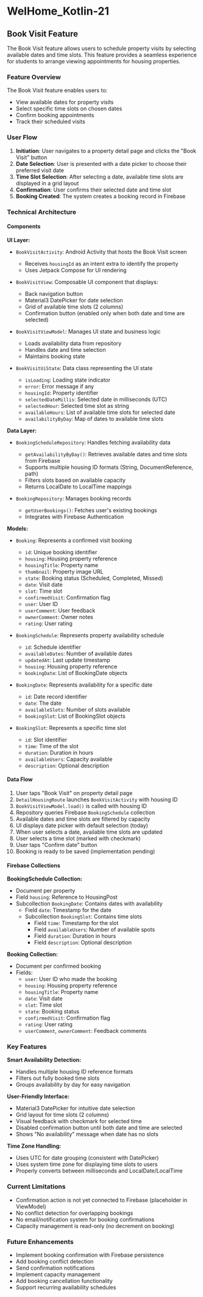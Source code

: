 # WelHome_Kotlin-21

## Book Visit Feature

The Book Visit feature allows users to schedule property visits by selecting available dates and time slots. This feature provides a seamless experience for students to arrange viewing appointments for housing properties.

### Feature Overview

The Book Visit feature enables users to:
- View available dates for property visits
- Select specific time slots on chosen dates
- Confirm booking appointments
- Track their scheduled visits

### User Flow

1. **Initiation**: User navigates to a property detail page and clicks the "Book Visit" button
2. **Date Selection**: User is presented with a date picker to choose their preferred visit date
3. **Time Slot Selection**: After selecting a date, available time slots are displayed in a grid layout
4. **Confirmation**: User confirms their selected date and time slot
5. **Booking Created**: The system creates a booking record in Firebase

### Technical Architecture

#### Components

**UI Layer:**
- `BookVisitActivity`: Android Activity that hosts the Book Visit screen
    - Receives `housingId` as an intent extra to identify the property
    - Uses Jetpack Compose for UI rendering

- `BookVisitView`: Composable UI component that displays:
    - Back navigation button
    - Material3 DatePicker for date selection
    - Grid of available time slots (2 columns)
    - Confirmation button (enabled only when both date and time are selected)

- `BookVisitViewModel`: Manages UI state and business logic
    - Loads availability data from repository
    - Handles date and time selection
    - Maintains booking state

- `BookVisitUiState`: Data class representing the UI state
    - `isLoading`: Loading state indicator
    - `error`: Error message if any
    - `housingId`: Property identifier
    - `selectedDateMillis`: Selected date in milliseconds (UTC)
    - `selectedHour`: Selected time slot as string
    - `availableHours`: List of available time slots for selected date
    - `availabilityByDay`: Map of dates to available time slots

**Data Layer:**
- `BookingScheduleRepository`: Handles fetching availability data
    - `getAvailabilityByDay()`: Retrieves available dates and time slots from Firebase
    - Supports multiple housing ID formats (String, DocumentReference, path)
    - Filters slots based on available capacity
    - Returns LocalDate to LocalTime mappings

- `BookingRepository`: Manages booking records
    - `getUserBookings()`: Fetches user's existing bookings
    - Integrates with Firebase Authentication

**Models:**
- `Booking`: Represents a confirmed visit booking
    - `id`: Unique booking identifier
    - `housing`: Housing property reference
    - `housingTitle`: Property name
    - `thumbnail`: Property image URL
    - `state`: Booking status (Scheduled, Completed, Missed)
    - `date`: Visit date
    - `slot`: Time slot
    - `confirmedVisit`: Confirmation flag
    - `user`: User ID
    - `userComment`: User feedback
    - `ownerComment`: Owner notes
    - `rating`: User rating

- `BookingSchedule`: Represents property availability schedule
    - `id`: Schedule identifier
    - `availableDates`: Number of available dates
    - `updatedAt`: Last update timestamp
    - `housing`: Housing property reference
    - `bookingDate`: List of BookingDate objects

- `BookingDate`: Represents availability for a specific date
    - `id`: Date record identifier
    - `date`: The date
    - `availableSlots`: Number of slots available
    - `bookingSlot`: List of BookingSlot objects

- `BookingSlot`: Represents a specific time slot
    - `id`: Slot identifier
    - `time`: Time of the slot
    - `duration`: Duration in hours
    - `availableUsers`: Capacity available
    - `description`: Optional description

#### Data Flow

1. User taps "Book Visit" on property detail page
2. `DetailHousingRoute` launches `BookVisitActivity` with housing ID
3. `BookVisitViewModel.load()` is called with housing ID
4. Repository queries Firebase `BookingSchedule` collection
5. Available dates and time slots are filtered by capacity
6. UI displays date picker with default selection (today)
7. When user selects a date, available time slots are updated
8. User selects a time slot (marked with checkmark)
9. User taps "Confirm date" button
10. Booking is ready to be saved (implementation pending)

#### Firebase Collections

**BookingSchedule Collection:**
- Document per property
- Field `housing`: Reference to HousingPost
- Subcollection `BookingDate`: Contains dates with availability
    - Field `date`: Timestamp for the date
    - Subcollection `BookingSlot`: Contains time slots
        - Field `time`: Timestamp for the slot
        - Field `availableUsers`: Number of available spots
        - Field `duration`: Duration in hours
        - Field `description`: Optional description

**Booking Collection:**
- Document per confirmed booking
- Fields:
    - `user`: User ID who made the booking
    - `housing`: Housing property reference
    - `housingTitle`: Property name
    - `date`: Visit date
    - `slot`: Time slot
    - `state`: Booking status
    - `confirmedVisit`: Confirmation flag
    - `rating`: User rating
    - `userComment`, `ownerComment`: Feedback comments

### Key Features

**Smart Availability Detection:**
- Handles multiple housing ID reference formats
- Filters out fully booked time slots
- Groups availability by day for easy navigation

**User-Friendly Interface:**
- Material3 DatePicker for intuitive date selection
- Grid layout for time slots (2 columns)
- Visual feedback with checkmark for selected time
- Disabled confirmation button until both date and time are selected
- Shows "No availability" message when date has no slots

**Time Zone Handling:**
- Uses UTC for date grouping (consistent with DatePicker)
- Uses system time zone for displaying time slots to users
- Properly converts between milliseconds and LocalDate/LocalTime

### Current Limitations

- Confirmation action is not yet connected to Firebase (placeholder in ViewModel)
- No conflict detection for overlapping bookings
- No email/notification system for booking confirmations
- Capacity management is read-only (no decrement on booking)

### Future Enhancements

- Implement booking confirmation with Firebase persistence
- Add booking conflict detection
- Send confirmation notifications
- Implement capacity management
- Add booking cancellation functionality
- Support recurring availability schedules
